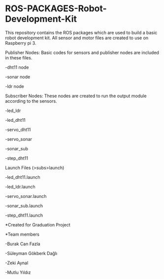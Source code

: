 # ROS-PACKAGES-Robot-Development-Kit
This repository contains the ROS packages which are used to build a basic robot development kit. All sensor and motor files are created to use on Raspberry pi 3.

Publisher Nodes: Basic codes for sensors and publisher nodes are included in these files.
 
   -dht11 node
 
   -sonar node
 
   -ldr node

Subscriber Nodes: These nodes are created to run the output module according to the sensors.
 
 
  -led_ldr
 
  -led_dht11
 
  -servo_dht11
 
  -servo_sonar
 
  -sonar_sub
 
  -step_dht11

Launch Files
(>subs>launch)

 -led_dht11.launch

 -led_ldr.launch

 -servo_sonar.launch

 -sonar_sub.launch

 -step_dht11.launch

*Created for Graduation Project

*Team members

 -Burak Can Fazla

 -Süleyman Gökberk Dağlı

 -Zeki Aynal

 -Mutlu Yıldız


